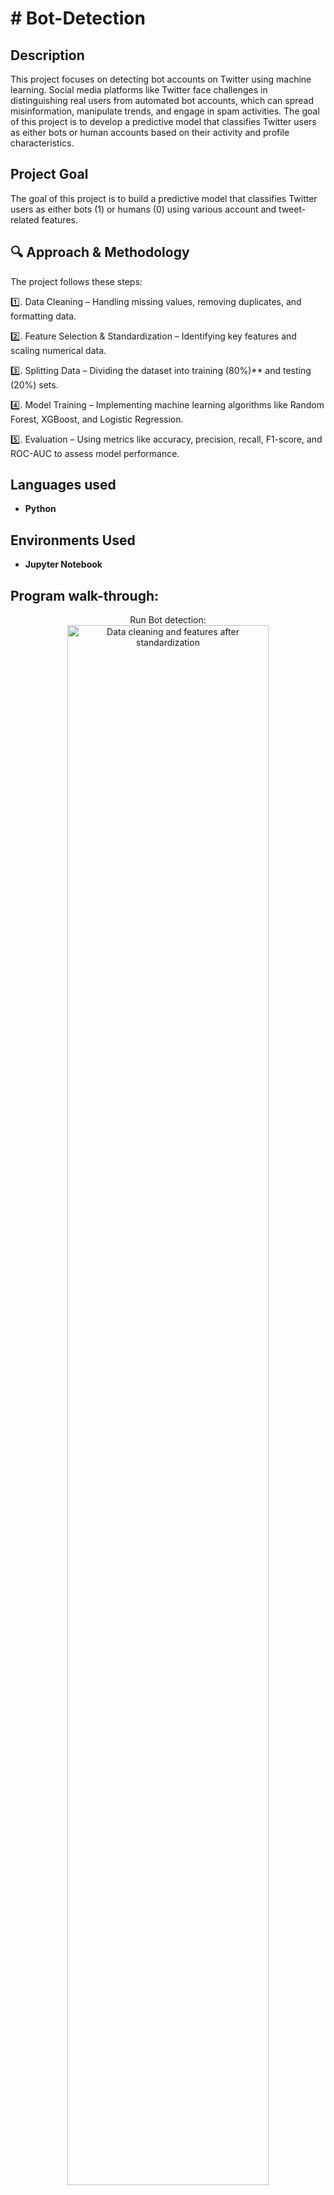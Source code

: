 
<h1># Bot-Detection</h1>



<h2>Description</h2>
This project focuses on detecting bot accounts on Twitter using machine learning. Social media platforms like Twitter face challenges in distinguishing real users from automated bot accounts, which can spread misinformation, manipulate trends, and engage in spam activities. The goal of this project is to develop a predictive model that classifies Twitter users as either bots or human accounts based on their activity and profile characteristics.
 <br />
 
<h2>Project Goal</h2>
  
The goal of this project is to build a predictive model that classifies Twitter users as either bots (1) or humans (0) using various account and tweet-related features.


<h2>🔍 Approach & Methodology</h2>
  
The project follows these steps:  

</b> 1️⃣. Data Cleaning – Handling missing values, removing duplicates, and formatting data.  

2️⃣. Feature Selection & Standardization – Identifying key features and scaling numerical data.  

3️⃣. Splitting Data – Dividing the dataset into training (80%)** and testing (20%) sets.  

4️⃣. Model Training – Implementing machine learning algorithms like Random Forest, XGBoost, and Logistic Regression.  

5️⃣. Evaluation – Using metrics like accuracy, precision, recall, F1-score, and ROC-AUC to assess model performance.  </b> 


<h2>Languages used</h2>

- <b>Python</b> 

<h2>Environments Used </h2>

- <b>Jupyter Notebook</b>

<h2>Program walk-through:</h2>

<p align="center">
Run Bot detection: <br/>
<img src="https://imgur.com/a/PhEXgfo" height="80%" width="80%" alt="Data cleaning and features after standardization"/>
<br />
<br />
Confusion Matrix and ROC Curve:  <br/>
<img src="https://imgur.com/a/xu5P8kb" height="80%" width="80%" alt="Confusion Matrix and ROC Curve"/>
<br />
